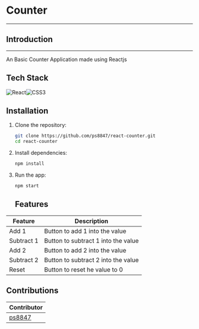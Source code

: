 # Counter 
---
## Introduction
---
An Basic Counter Application made using Reactjs 

## Tech Stack

![React](https://img.shields.io/badge/-React-blue)![CSS3](https://img.shields.io/badge/-CSS3-blue)

## Installation

1.  Clone the repository:
    ```bash
    git clone https://github.com/ps8847/react-counter.git
    cd react-counter
    ```
2.  Install dependencies:
    ```bash
    npm install
    ```
3.  Run the app:

    ```bash
    npm start
    ```

    ## Features

| Feature             | Description                                                  |
| ------------------- | ------------------------------------------------------------ |
| Add 1               | Button to add 1 into the value                               |
| Subtract 1          | Button to subtract 1 into the value                          |
| Add 2               | Button to add 2 into the value                               |
| Subtract 2          | Button to subtract 2 into the value                          |
| Reset               | Button to reset he value to 0                                |


## Contributions

| Contributor                                           |
| ----------------------------------------------------- |
| [ps8847](https://github.com/ps8847)             |

